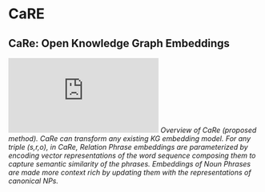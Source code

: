 # CaRE
## CaRe: Open Knowledge Graph Embeddings

![](https://github.com/malllabiisc/CaRE/blob/master/CaRe_model.pdf)
*Overview of CaRe (proposed method). CaRe can transform any existing KG embedding model. For any triple (s,r,o), in CaRe, Relation Phrase embeddings are parameterized by encoding vector representations of the word sequence composing them to capture semantic similarity of the phrases. Embeddings of Noun Phrases are made more context rich by updating them with the representations of canonical NPs.*
